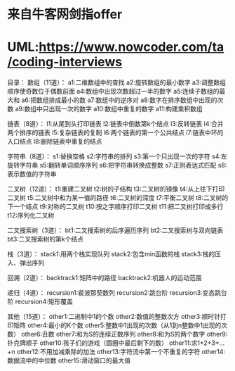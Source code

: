 # 来自牛客网剑指offer
# UML:https://www.nowcoder.com/ta/coding-interviews
目录：
数组（11道）：
a1:二维数组中的查找
a2:旋转数组的最小数字
a3:调整数组顺序使奇数位于偶数前面
a4:数组中出现次数超过一半的数字
a5:连续子数组的最大和
a6:把数组排成最小的数
a7:数组中的逆序对
a8:数字在排序数组中出现的次数
a9:数组中只出现一次的数字
a10:数组中重复的数字
a11:构建乘积数组

链表（8道）：
l1:从尾到头打印链表
l2:链表中倒数第k个结点
l3:反转链表
l4:合并两个排序的链表
l5:复杂链表的复制
l6:两个链表的第一个公共结点
l7:链表中环的入口结点
l8:删除链表中重复的结点

字符串（8道）：
s1:替换空格
s2:字符串的排列
s3:第一个只出现一次的字符
s4:左旋转字符串
s5:翻转单词顺序序列
s6:把字符串转换成整数
s7:正则表达式匹配
s8:表示数值的字符串

二叉树（12道）：
t1:重建二叉树
t2:树的子结构
t3:二叉树的镜像
t4:从上往下打印二叉树
t5:二叉树中和为某一值的路径
t6:二叉树的深度
t7:平衡二叉树
t8:二叉树的下一个结点
t9:对称的二叉树
t10:按之字顺序打印二叉树
t11:把二叉树打印成多行
t12:序列化二叉树

二叉搜索树（3道）：
bt1:二叉搜索树的后序遍历序列
bt2:二叉搜索树与双向链表
bt3:二叉搜索树的第k个结点

栈（3道）：
stack1:用两个栈实现队列
stack2:包含min函数的栈
stack3:栈的压入、弹出序列

回溯（2道）：
backtrack1:矩阵中的路径
backtrack2:机器人的运动范围

递归（4道）：
recursion1:裴波那契数列
recursion2:跳台阶
recursion3:变态跳台阶
recursion4:矩形覆盖

其他（15道）：
other1:二进制中1的个数
other2:数值的整数次方
other3:顺时针打印矩阵
other4:最小的K个数
other5:整数中1出现的次数（从1到n整数中1出现的次数）
other6:丑数
other7:和为S的连续正数序列
other8:和为S的两个数字
other9:扑克牌顺子
other10:孩子们的游戏（圆圈中最后剩下的数）
other11:求1+2+3+…+n
other12:不用加减乘除的加法
other13:字符流中第一个不重复的字符
other14:数据流中的中位数
other15:滑动窗口的最大值

